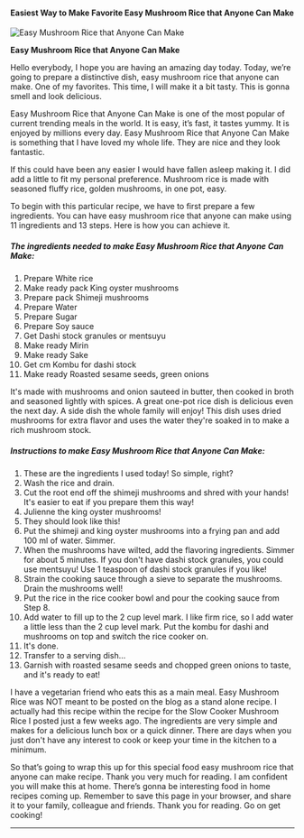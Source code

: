             

#### Easiest Way to Make Favorite Easy Mushroom Rice that Anyone Can Make

![Easy Mushroom Rice that Anyone Can Make](https://img-global.cpcdn.com/recipes/6642270410375168/751x532cq70/easy-mushroom-rice-that-anyone-can-make-recipe-main-photo.jpg)

**Easy Mushroom Rice that Anyone Can Make**

Hello everybody, I hope you are having an amazing day today. Today, we’re going to prepare a distinctive dish, easy mushroom rice that anyone can make. One of my favorites. This time, I will make it a bit tasty. This is gonna smell and look delicious.

Easy Mushroom Rice that Anyone Can Make is one of the most popular of current trending meals in the world. It is easy, it’s fast, it tastes yummy. It is enjoyed by millions every day. Easy Mushroom Rice that Anyone Can Make is something that I have loved my whole life. They are nice and they look fantastic.

If this could have been any easier I would have fallen asleep making it. I did add a little to fit my personal preference. Mushroom rice is made with seasoned fluffy rice, golden mushrooms, in one pot, easy.

To begin with this particular recipe, we have to first prepare a few ingredients. You can have easy mushroom rice that anyone can make using 11 ingredients and 13 steps. Here is how you can achieve it.

##### The ingredients needed to make Easy Mushroom Rice that Anyone Can Make:

1.  Prepare White rice
2.  Make ready pack King oyster mushrooms
3.  Prepare pack Shimeji mushrooms
4.  Prepare Water
5.  Prepare Sugar
6.  Prepare Soy sauce
7.  Get Dashi stock granules or mentsuyu
8.  Make ready Mirin
9.  Make ready Sake
10.  Get cm Kombu for dashi stock
11.  Make ready Roasted sesame seeds, green onions

It's made with mushrooms and onion sauteed in butter, then cooked in broth and seasoned lightly with spices. A great one-pot rice dish is delicious even the next day. A side dish the whole family will enjoy! This dish uses dried mushrooms for extra flavor and uses the water they're soaked in to make a rich mushroom stock.

##### Instructions to make Easy Mushroom Rice that Anyone Can Make:

1.  These are the ingredients I used today! So simple, right?
2.  Wash the rice and drain.
3.  Cut the root end off the shimeji mushrooms and shred with your hands! It's easier to eat if you prepare them this way!
4.  Julienne the king oyster mushrooms!
5.  They should look like this!
6.  Put the shimeji and king oyster mushrooms into a frying pan and add 100 ml of water. Simmer.
7.  When the mushrooms have wilted, add the flavoring ingredients. Simmer for about 5 minutes. If you don't have dashi stock granules, you could use mentsuyu! Use 1 teaspoon of dashi stock granules if you like!
8.  Strain the cooking sauce through a sieve to separate the mushrooms. Drain the mushrooms well!
9.  Put the rice in the rice cooker bowl and pour the cooking sauce from Step 8.
10.  Add water to fill up to the 2 cup level mark. I like firm rice, so I add water a little less than the 2 cup level mark. Put the kombu for dashi and mushrooms on top and switch the rice cooker on.
11.  It's done.
12.  Transfer to a serving dish…
13.  Garnish with roasted sesame seeds and chopped green onions to taste, and it's ready to eat!

I have a vegetarian friend who eats this as a main meal. Easy Mushroom Rice was NOT meant to be posted on the blog as a stand alone recipe. I actually had this recipe within the recipe for the Slow Cooker Mushroom Rice I posted just a few weeks ago. The ingredients are very simple and makes for a delicious lunch box or a quick dinner. There are days when you just don't have any interest to cook or keep your time in the kitchen to a minimum.

So that’s going to wrap this up for this special food easy mushroom rice that anyone can make recipe. Thank you very much for reading. I am confident you will make this at home. There’s gonna be interesting food in home recipes coming up. Remember to save this page in your browser, and share it to your family, colleague and friends. Thank you for reading. Go on get cooking!

* * *